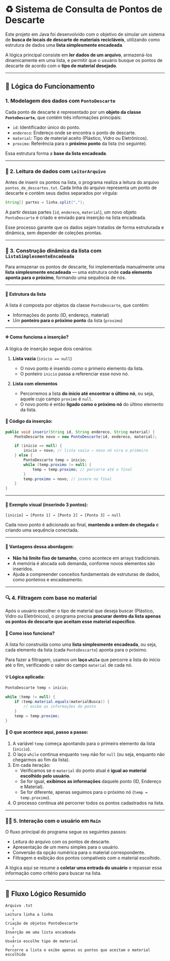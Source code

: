 # ♻️ Sistema de Consulta de Pontos de Descarte

Este projeto em Java foi desenvolvido com o objetivo de simular um sistema de **busca de locais de descarte de materiais recicláveis**, utilizando como estrutura de dados uma **lista simplesmente encadeada**.

A lógica principal consiste em **ler dados de um arquivo**, armazená-los dinamicamente em uma lista, e permitir que o usuário busque os pontos de descarte de acordo com o **tipo de material desejado**.

---

## 🧠 Lógica do Funcionamento

### 1. **Modelagem dos dados com `PontoDescarte`**

Cada ponto de descarte é representado por um **objeto da classe `PontoDescarte`**, que contém três informações principais:

- `id`: Identificador único do ponto.
- `endereco`: Endereço onde se encontra o ponto de descarte.
- `material`: Tipo de material aceito (Plástico, Vidro ou Eletrônicos).
- `proximo`: Referência para o **próximo ponto** da lista (nó seguinte).

Essa estrutura forma a **base da lista encadeada**.

---

### 📄 2. Leitura de dados com `LeitorArquivo`

Antes de inserir os pontos na lista, o programa realiza a leitura do arquivo `pontos_de_descartes.txt`. Cada linha do arquivo representa um ponto de descarte e contém seus dados separados por vírgula:

```java
String[] partes = linha.split(",");
```

A partir dessas partes (`id`, `endereco`, `material`), um novo objeto `PontoDescarte` é criado e enviado para inserção na lista encadeada.

Esse processo garante que os dados sejam tratados de forma estruturada e dinâmica, sem depender de coleções prontas.

---

### 🔧 3. Construção dinâmica da lista com `ListaSimplesmenteEncadeada`

Para armazenar os pontos de descarte, foi implementada manualmente uma **lista simplesmente encadeada** — uma estrutura onde **cada elemento aponta para o próximo**, formando uma sequência de nós.

---

#### 🧱 Estrutura da lista

A lista é composta por objetos da classe `PontoDescarte`, que contêm:

- Informações do ponto (ID, endereço, material)
- Um **ponteiro para o próximo ponto** da lista (`proximo`)

---

#### ➕ Como funciona a inserção?

A lógica de inserção segue dois cenários:

1. **Lista vazia** (`inicio == null`)
   - O novo ponto é inserido como o primeiro elemento da lista.
   - O ponteiro `inicio` passa a referenciar esse novo nó.

2. **Lista com elementos**
   - Percorremos a lista **do início até encontrar o último nó**, ou seja, aquele cujo campo `proximo` é `null`.
   - O novo ponto é então **ligado como o próximo nó** do último elemento da lista.

#### 🧠 Código da inserção:

```java
public void inserir(String id, String endereco, String material) {
    PontoDescarte novo = new PontoDescarte(id, endereco, material);

    if (inicio == null) {
        inicio = novo; // lista vazia → novo nó vira o primeiro
    } else {
        PontoDescarte temp = inicio;
        while (temp.proximo != null) {
            temp = temp.proximo; // percorre até o final
        }
        temp.proximo = novo; // insere no final
    }
}
```

---

#### 🔄 Exemplo visual (inserindo 3 pontos):

```text
[inicio] → [Ponto 1] → [Ponto 2] → [Ponto 3] → null
```

Cada novo ponto é adicionado ao final, **mantendo a ordem de chegada** e criando uma sequência conectada.

---

#### 📌 Vantagens dessa abordagem:

- **Não há limite fixo de tamanho**, como acontece em arrays tradicionais.
- A memória é alocada sob demanda, conforme novos elementos são inseridos.
- Ajuda a compreender conceitos fundamentais de estruturas de dados, como ponteiros e encadeamento.

---

### 🔍 4. Filtragem com base no material

Após o usuário escolher o tipo de material que deseja buscar (Plástico, Vidro ou Eletrônicos), o programa precisa **procurar dentro da lista apenas os pontos de descarte que aceitam esse material específico**.

#### 📌 Como isso funciona?

A lista foi construída como uma **lista simplesmente encadeada**, ou seja, cada elemento da lista (cada `PontoDescarte`) aponta para o próximo.

Para fazer a filtragem, usamos um **laço `while`** que percorre a lista do início até o fim, verificando o valor do campo `material` de cada nó.

#### 💡 Lógica aplicada:

```java
PontoDescarte temp = inicio;

while (temp != null) {
    if (temp.material.equals(materialBusca)) {
        // exibe as informações do ponto
    }
    temp = temp.proximo;
}
```

#### 🔄 O que acontece aqui, passo a passo:

1. A variável `temp` começa apontando para o primeiro elemento da lista (`inicio`).
2. O laço `while` continua enquanto `temp` não for `null` (ou seja, enquanto não chegarmos ao fim da lista).
3. Em cada iteração:
   - Verificamos se o `material` do ponto atual é **igual ao material escolhido pelo usuário**.
   - Se for igual, **exibimos as informações** daquele ponto (ID, Endereço e Material).
   - Se for diferente, apenas seguimos para o próximo nó (`temp = temp.proximo`).
4. O processo continua até percorrer todos os pontos cadastrados na lista.

---

### 🧑‍💻 5. Interação com o usuário em `Main`

O fluxo principal do programa segue os seguintes passos:

- Leitura do arquivo com os pontos de descarte.
- Apresentação de um menu simples para o usuário.
- Conversão da opção numérica para o material correspondente.
- Filtragem e exibição dos pontos compatíveis com o material escolhido.

A lógica aqui se resume a **coletar uma entrada do usuário** e repassar essa informação como critério para buscar na lista.

---

## 🔄 Fluxo Lógico Resumido

```text
Arquivo .txt
   ↓
Leitura linha a linha
   ↓
Criação de objetos PontoDescarte
   ↓
Inserção em uma lista encadeada
   ↓
Usuário escolhe tipo de material
   ↓
Percorre a lista e exibe apenas os pontos que aceitam o material escolhido
```

